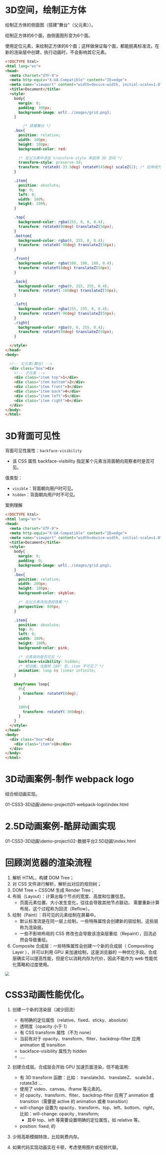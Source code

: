 # 3D空间，绘制正方体

绘制正方体的侧面图（搭建"舞台"（父元素））。

绘制正方体的6个面，由侧面图形变为6个面。

使用定位元素，来绘制正方体的6个面；这样做保证每个面，都能脱离标准流，在新的渲染层中创建，执行动画时，不会影响其它元素。

```html
<!DOCTYPE html>
<html lang="en">
<head>
  <meta charset="UTF-8">
  <meta http-equiv="X-UA-Compatible" content="IE=edge">
  <meta name="viewport" content="width=device-width, initial-scale=1.0">
  <title>Document</title>
  <style>
    body{
      margin: 0;
      padding: 100px;
      background-image: url(../images/grid.png);
    }

		/* 搭建舞台 */
    .box{
      position: relative;
      width: 100px;
      height: 100px;
      background-color: red;

      /* 在父元素中添加 transform-style 来启用 3D 空间 */
      transform-style: preserve-3d;
      transform: rotateX(-33.5deg) rotateY(45deg) scaleZ(2); /* 拉伸成为长方体 */
    }

    .item{
      position: absolute;
      top: 0;
      left: 0;
      width: 100%;
      height: 100%;
    }

    .top{
      background-color: rgba(255, 0, 0, 0.4);
      transform: rotateX(90deg) translateZ(50px);
    }
    .bottom{
      background-color: rgba(0, 255, 0, 0.4);
      transform: rotateX(-90deg) translateZ(50px);
    }

    .front{
      background-color: rgba(100, 100, 100, 0.4);
      transform: rotateY(0deg) translateZ(50px);
    }

    .back{
      background-color: rgba(0, 255, 255, 0.4);
      transform: rotateY(-180deg) translateZ(50px);
    }

    .left{
      background-color: rgba(255, 255, 0, 0.4);
      transform: rotateY(-90deg) translateZ(50px);
    }
    .right{
      background-color: rgba(0, 0, 255, 0.4);
      transform: rotateY(90deg) translateZ(50px);
    }

  </style>
</head>
<body>

  <!-- 父元素(舞台) -->
  <div class="box">div
    <!-- 子元素 -->
    <div class="item top">1</div>
    <div class="item bottom">2</div>
    <div class="item front">3</div>
    <div class="item back">4</div>
    <div class="item left">5</div>
    <div class="item right">6</div>
  </div>
</body>
</html>
```

# 3D背面可见性

背面可见性属性：`backface-visibility`

- 该 CSS 属性 backface-visibility 指定某个元素当背面朝向观察者时是否可见。

值类型：

- `visible`：背面朝向用户时可见。
- `hidden`：背面朝向用户时不可见。

案例理解

```html
<!DOCTYPE html>
<html lang="en">
<head>
  <meta charset="UTF-8">
  <meta http-equiv="X-UA-Compatible" content="IE=edge">
  <meta name="viewport" content="width=device-width, initial-scale=1.0">
  <title>Document</title>
  <style>
    body{
      margin: 0;
      padding: 0;
      background-image: url(../images/grid.png);
    }
    .box{
      position: relative;
      width: 200px;
      height: 100px;
      background-color: skyblue;

      /* 在父元素添加透视效果 */
      perspective: 800px;
    }

    .item{
      position: absolute;
      top: 0;
      left: 0;
      width: 100%;
      height: 100%;
      background-color: pink;

      /* 元素背向是否可见 */
      backface-visibility: hidden;
      /* 帧动画，当旋转 180° 后，item 不可见了 */
      animation: loop 6s linear infinite;
    }

    @keyframes loop{
      0%{
        transform: rotateY(0deg);
      }

      100%{
        transform: rotateY(-360deg);
      }
    }
  </style>
</head>
<body>
  <div class="box">div
    <div class="item">10</div>
  </div>
</body>
</html>
```

# 3D动画案例-制作 webpack logo

结合帧动画实现。

01-CSS3-3D动画\demo-project\01-webpack-logo\index.html

# 2.5D动画案例-酷屏动画实现

01-CSS3-3D动画\demo-project\02-数据平台2.5D动画\index.html

# 回顾浏览器的渲染流程

1. 解析 HTML，构建 DOM Tree；
2. 对 CSS 文件进行解析，解析出对应的规则树；
3. DOM Tree + CSSOM 生成 Render Tree；
4. 布局（Layout）：计算出每个节点的宽度、高度和位置信息。
	- 页面元素位置、大小发生变化，往往会导致其他节点联动， 需要重新计算布局，这个过程称为回流（Reflow）。
5. 绘制（Paint）：将可见的元素绘制在屏幕中。
	- 默认标准流是在同一层上绘制，一些特殊属性会创建新的层绘制，这些层称为渲染层。
	- 一些不影响布局的 CSS 修改也会导致该渲染层重绘（Repaint），回流必然会导致重绘。
6. Composite 合成层：一些特殊属性会创建一个新的合成层（ Compositing Layer ），并可以利用 GPU 来加速绘制，这是浏览器的
一种优化手段。合成层确实可以提高性能，但是它以消耗内存为代价，因此不能作为 web 性能优化策略和过度使用。

<img src="NodeAssets/浏览器渲染流程.jpg" style="zoom:80%;" />

# CSS3动画性能优化。

1. 创建一个新的渲染层（减少回流）

	- 有明确的定位属性（relative、fixed、sticky、absolute）
	- 透明度（opacity 小于 1）
	- 有 CSS transform 属性（不为 none）
	- 当前有对于 opacity、transform、fliter、backdrop-filter 应用 animation 或 transition
	- backface-visibility 属性为 hidden
	- ....

2. 创建合成层。合成层会开始 GPU 加速页面渲染，但不能滥用:

	- 有 3D transform 函数：比如： translate3d、 translateZ、 scale3d 、 rotate3d ...
	- 使用了 video、canvas、iframe 等元素的。
	- 对 opacity、transform、fliter、backdrop-filter 应用了 animation 或 transition（需要是 active 的 animation 或者 transition）
	- will-change 设置为 opacity、transform、top、left、bottom、right，比如：will-change: opacity , transform;
		- 其中 top、left 等需要设置明确的定位属性，如 relative 等。
	- position: fixed; 的

3. 少用高斯模糊特效，比较耗费内存。
4. 如果代码实现动画实在卡顿，考虑使用图片或视频代替。

